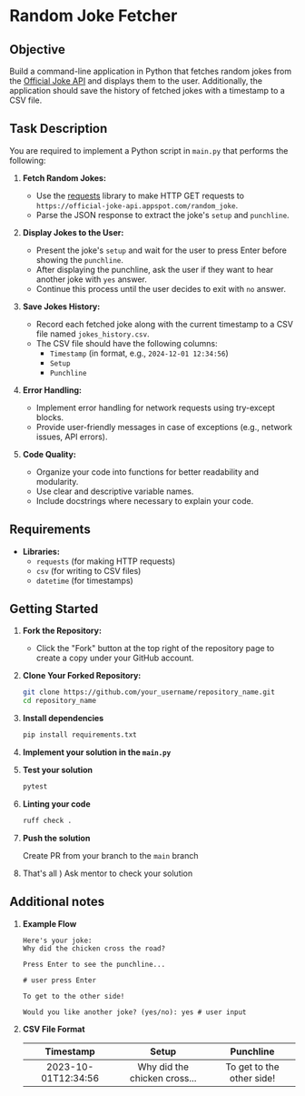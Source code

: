 # Random Joke Fetcher

## **Objective**

Build a command-line application in Python that fetches random jokes from
the [Official Joke API](https://official-joke-api.appspot.com/) and displays them to the
user. Additionally, the application should save the history of fetched jokes with a timestamp to a CSV file.

## **Task Description**

You are required to implement a Python script in `main.py` that performs the following:

1. **Fetch Random Jokes:**
    - Use the [requests](https://requests.readthedocs.io/en/latest/) library to make HTTP GET requests to
      `https://official-joke-api.appspot.com/random_joke`.
    - Parse the JSON response to extract the joke's `setup` and `punchline`.

2. **Display Jokes to the User:**
    - Present the joke's `setup` and wait for the user to press Enter before showing the `punchline`.
    - After displaying the punchline, ask the user if they want to hear another joke with `yes` answer.
    - Continue this process until the user decides to exit with `no` answer.

3. **Save Jokes History:**
    - Record each fetched joke along with the current timestamp to a CSV file named `jokes_history.csv`.
    - The CSV file should have the following columns:
        - `Timestamp` (in format, e.g., `2024-12-01 12:34:56`)
        - `Setup`
        - `Punchline`

4. **Error Handling:**
    - Implement error handling for network requests using try-except blocks.
    - Provide user-friendly messages in case of exceptions (e.g., network issues, API errors).

5. **Code Quality:**
    - Organize your code into functions for better readability and modularity.
    - Use clear and descriptive variable names.
    - Include docstrings where necessary to explain your code.

## **Requirements**

- **Libraries:**
    - `requests` (for making HTTP requests)
    - `csv` (for writing to CSV files)
    - `datetime` (for timestamps)

## **Getting Started**

1. **Fork the Repository:**

    - Click the "Fork" button at the top right of the repository page to create a copy under your GitHub account.

2. **Clone Your Forked Repository:**

   ```bash
   git clone https://github.com/your_username/repository_name.git
   cd repository_name
   ```

3. **Install dependencies**
   ```bash
   pip install requirements.txt
   ```

4. **Implement your solution in the `main.py`**

5. **Test your solution**
   ```bash
   pytest
   ```

6. **Linting your code**
   ```bash
   ruff check .
   ```
7. **Push the solution**
   
   Create PR from your branch to the `main` branch

8. That's all ) Ask mentor to check your solution

## **Additional notes**

1. **Example Flow**
   ```
   Here's your joke:
   Why did the chicken cross the road?
   
   Press Enter to see the punchline...
   
   # user press Enter
   
   To get to the other side!
   
   Would you like another joke? (yes/no): yes # user input
   ```

2. **CSV File Format**

   |      Timestamp      |             Setup             |         Punchline          |
      |:-------------------:|:-----------------------------:|:--------------------------:|
   | 2023-10-01T12:34:56 | 	Why did the chicken cross... | 	To get to the other side! |

